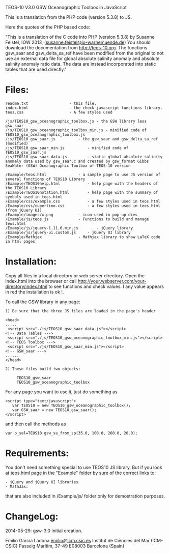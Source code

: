 TEOS-10 V3.0 GSW Oceanographic Toolbox in JavaScript

This is a translation from the PHP code (version 5.3.8) to JS.

Here the quotes of the PHP based code:

"This is a translation of the C code into PHP (version 5.3.8) by
Susanne Feistel, IOW 2013, (susanne.feistel@io-warnemuende.de)
You should download the documentation from http://teos-10.org.
The functions gsw_saar and gsw_delta_sa_ref
have been modified from the original to not use an external
data file for global absolute salinity anomaly and absolute
salinity anomaly ratio data. The data are instead incorporated
into static tables that are used directly."

Files:
======

    readme.txt					- this file.
    index.html					- the check javascript functions library.
    teos.css					- A few styles used
    
    /js/TEOS10_gsw_oceanographic_toolbox.js	- the GSW library less gsw_saar
    /js/TEOS10_gsw_oceanographic_toolbox_min.js	- minified code of TEOS10_gsw_oceanographic_toolbox.js
    /js/TEOS10_gsw_saar.js			- the gsw_saar and gsw_delta_sa_ref (modified)
    /js/TEOS10_gsw_saar_min.js			- minified code of TEOS10_gsw_saar.js
    /js/TEOS10_gsw_saar_data.js			- static global absolute salinity anomaly data used by gsw_saar.c and created by gsw_format Gibbs SeaWater (GSW) Oceanographic Toolbox of TEOS-10 version
    
    /Example/teos.html				- a sample page to use JS version of several functions of TEOS10 Library
    /Example/TEOS10help.html			- help page with the headers of the TEOS10 Library
    /Example/TEOS10notation.html		- help page with the summary of symbols used in teos.html
    /Example/css/example.css			- a few styles used in teos.html
    /Example/css/cupertino.css			- a few styles used in teos.html (from jQuery UI)
    /Example/images/x.png			- icon used in pop-up divs
    /Example/js/teos.js				- Functions to build and manage teos.html
    /Example/js/jquery-1.11.0.min.js		- jQuery library
    /Example/js/jquery-ui.custom.js		- jQuery UI library
    /Example/Mathjax				- Mathjax library to show LaTeX code in html pages
						
Installation:
==========

Copy all files in a local directory or web server directory.
Open the index.html into the browser or call http://your.webserver.com/your-directory/index.html
to see functions and check values. I any value appears in red the installation is ok !.

To call the GSW library in any page:

    1) Be sure that the three JS files are loaded in the page's header
 
    <head>
	.....
     <script src="./js/TEOS10_gsw_saar_data.js"></script>                 <!-- Data Tables --->
     <script src="./js/TEOS10_gsw_oceanographic_toolbox_min.js"></script> <!-- TEOS Toolbox --->
     <script src="./js/TEOS10_gsw_saar_min.js"></script>                  <!-- GSW_saar --->
	......
    </head>
    
    2) These files build two objects:

         TEOS10_gsw_saar
         TEOS10_gsw_oceanographic_toolbox

For any page you want to use it, just do something as 

    <script type="text/javascript">
       var TEOS10 = new TEOS10_gsw_oceanographic_toolbox();
       var GSW_saar = new TEOS10_gsw_saar(); 
    </script>

and then call the methods as

    var p_sal=TEOS10.gsw_sa_from_sp(35.0, 100.0, 260.0, 20.0);

Requirements:
========

You don't need something special to use TEOS10 JS library. But if you
look at teos.html page in the "Example" folder by sure of the correct links
to:

    - jQuery and jQuery UI libraries
    - MathJax:

that are also included in /Example/js/ folder only for demostration purposes.

ChangeLog:
=======

2014-05-29:	gsw-3.0 Initial creation.

Emilio García Ladona <emilio@icm.csic.es>
Institut de Ciències del Mar (ICM-CSIC)
Passeig Marítim, 37-49
E08003 Barcelona (Spain)
